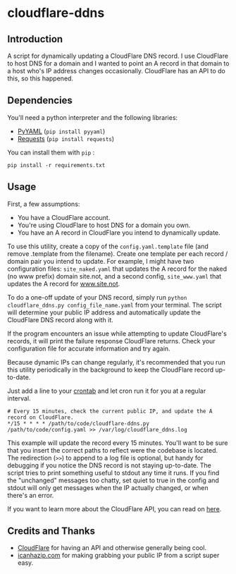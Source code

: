 cloudflare-ddns
===============

Introduction
------------

A script for dynamically updating a CloudFlare DNS record.  I use CloudFlare
to host DNS for a domain and I wanted to point an A record in that domain to
a host who's IP address changes occasionally.  CloudFlare has an API to do this,
so this happened.

Dependencies
------------

You'll need a python interpreter and the following libraries:

 - [PyYAML](https://bitbucket.org/xi/pyyaml) (`pip install pyyaml`)
 - [Requests](http://docs.python-requests.org/en/latest/) (`pip install
   requests`)

You can install them with `pip` :

	pip install -r requirements.txt

Usage
-----

First, a few assumptions:

  - You have a CloudFlare account.
  - You're using CloudFlare to host DNS for a domain you own.
  - You have an A record in CloudFlare you intend to dynamically update.

To use this utility, create a copy of the `config.yaml.template` file (and
remove .template from the filename).  Create one template per each record / 
domain pair you intend to update.  For example, I might have two configuration
files: `site_naked.yaml` that updates the A record for the naked (no www
prefix) domain site.not, and a second config, `site_www.yaml` that updates the
A record for www.site.not.

To do a one-off update of your DNS record, simply run `python
cloudflare_ddns.py config_file_name.yaml` from your terminal.
The script will determine your public IP address and automatically update the
CloudFlare DNS record along with it.

If the program encounters an issue while attempting to update CloudFlare's 
records, it will print the failure response CloudFlare returns. Check your 
configuration file for accurate information and try again.


Because dynamic IPs can change regularly, it's recommended that you run this
utility periodically in the background to keep the CloudFlare record 
up-to-date.

Just add a line to your [crontab](http://en.wikipedia.org/wiki/Cron) and let
cron run it for you at a regular interval.

    # Every 15 minutes, check the current public IP, and update the A record on CloudFlare.
    */15 * * * * /path/to/code/cloudflare-ddns.py /path/to/code/config.yaml >> /var/log/cloudflare_ddns.log

This example will update the record every 15 minutes.  You'll want to be sure
that you insert the correct paths to reflect were the codebase is located.
The redirection (`>>`) to append to a log file is optional, but handy for
debugging if you notice the DNS record is not staying up-to-date.  The script
tries to print something useful to stdout any time it runs. If you find the
"unchanged" messages too chatty, set quiet to true in the config and stdout
will only get messages when the IP actually changed, or when there's an error.

If you want to learn more about the CloudFlare API, you can read on
[here](http://www.cloudflare.com/docs/client-api.html).

Credits and Thanks
------------------

 - [CloudFlare](https://www.cloudflare.com/) for having an API and otherwise
   generally being cool.
 - [icanhazip.com](http://icanhazip.com/) for making grabbing your public IP
    from a script super easy.

